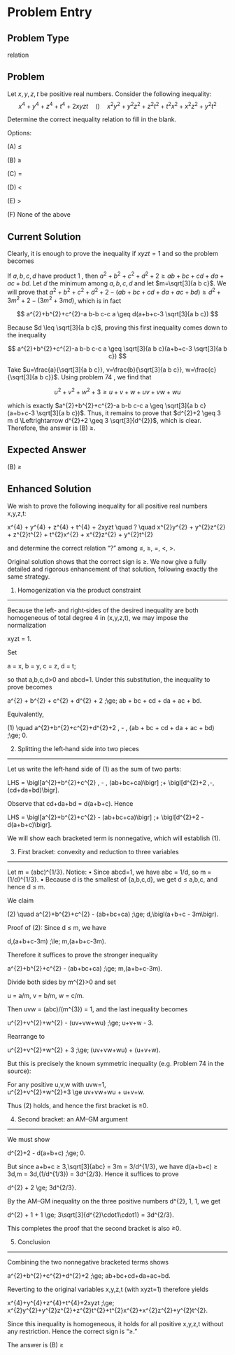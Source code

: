 # Problem Entry

## Problem Type
relation

## Problem
Let $x, y, z, t$ be positive real numbers. Consider the following inequality:
$$
x^{4}+y^{4}+z^{4}+t^{4}+2 x y z t \quad () \quad x^{2} y^{2}+y^{2} z^{2}+z^{2} t^{2}+t^{2} x^{2}+x^{2} z^{2}+y^{2} t^{2}
$$

Determine the correct inequality relation to fill in the blank.

Options:

(A) $\leq$ 

(B) $\geq$

(C) $=$ 

(D) $<$

(E) $>$

(F) None of the above

## Current Solution
Clearly, it is enough to prove the inequality if $x y z t=1$ and so the problem becomes

If $a, b, c, d$ have product 1 , then $a^{2}+b^{2}+c^{2}+d^{2}+2 \geq a b+b c+c d+d a+a c+b d$. Let $d$ the minimum among $a, b, c, d$ and let $m=\sqrt[3]{a b c}$. We will prove that
$a^{2}+b^{2}+c^{2}+d^{2}+2-(a b+b c+c d+d a+a c+b d) \geq d^{2}+3 m^{2}+2-\left(3 m^{2}+3 m d\right)$, which is in fact

$$
a^{2}+b^{2}+c^{2}-a b-b c-c a \geq d(a+b+c-3 \sqrt[3]{a b c})
$$

Because $d \leq \sqrt[3]{a b c}$, proving this first inequality comes down to the inequality

$$
a^{2}+b^{2}+c^{2}-a b-b c-c a \geq \sqrt[3]{a b c}(a+b+c-3 \sqrt[3]{a b c})
$$

Take $u=\frac{a}{\sqrt[3]{a b c}}, v=\frac{b}{\sqrt[3]{a b c}}, w=\frac{c}{\sqrt[3]{a b c}}$. Using problem 74 , we find that

$$
u^{2}+v^{2}+w^{2}+3 \geq u+v+w+u v+v w+w u
$$

which is exactly $a^{2}+b^{2}+c^{2}-a b-b c-c a \geq \sqrt[3]{a b c}(a+b+c-3 \sqrt[3]{a b c})$. Thus, it remains to prove that $d^{2}+2 \geq 3 m d \Leftrightarrow d^{2}+2 \geq 3 \sqrt[3]{d^{2}}$, which is clear. Therefore, the answer is (B) $\geq$.

## Expected Answer
(B) $\geq$

## Enhanced Solution
We wish to prove the following inequality for all positive real numbers x,y,z,t:  

  x^{4} + y^{4} + z^{4} + t^{4} + 2xyzt  \quad ? \quad x^{2}y^{2} + y^{2}z^{2} + z^{2}t^{2} + t^{2}x^{2} + x^{2}z^{2} + y^{2}t^{2}

and determine the correct relation “?” among ≤, ≥, =, <, >.  

Original solution shows that the correct sign is ≥.  We now give a fully detailed and rigorous enhancement of that solution, following exactly the same strategy.

1. Homogenization via the product constraint
---------------------------------------------
Because the left‐ and right‐sides of the desired inequality are both homogeneous of total degree 4 in (x,y,z,t), we may impose the normalization

  xyzt = 1.

Set

  a = x,
  b = y,
  c = z,
  d = t;

so that a,b,c,d>0 and  abcd=1.  Under this substitution, the inequality to prove becomes

  a^{2} + b^{2} + c^{2} + d^{2} + 2 \;\ge\; ab + bc + cd + da + ac + bd.

Equivalently,

  (1) \quad a^{2}+b^{2}+c^{2}+d^{2}+2 \, - \, (ab + bc + cd + da + ac + bd) \;\ge\; 0.

2. Splitting the left‐hand side into two pieces
------------------------------------------------
Let us write the left‐hand side of (1) as the sum of two parts:

  LHS = \bigl[a^{2}+b^{2}+c^{2} 
               \, - \, (ab+bc+ca)\bigr]
        \;+
        \bigl[d^{2}+2  \,-\, (cd+da+bd)\bigr].

Observe that cd+da+bd = d(a+b+c).  Hence

  LHS = \bigl[a^{2}+b^{2}+c^{2} - (ab+bc+ca)\bigr]
        \;+
        \bigl[d^{2}+2 - d(a+b+c)\bigr].

We will show each bracketed term is nonnegative, which will establish (1).

3. First bracket: convexity and reduction to three variables
-------------------------------------------------------------
Let m = (abc)^{1/3}.  Notice:
  • Since abcd=1, we have abc = 1/d, so m = (1/d)^{1/3}.
  • Because d is the smallest of {a,b,c,d}, we get d ≤ a,b,c, and hence d ≤ m.

We claim

  (2) \quad a^{2}+b^{2}+c^{2} - (ab+bc+ca)
           \;\ge\; d\,\bigl(a+b+c - 3m\bigr).

Proof of (2):
 Since d ≤ m, we have

   d\,(a+b+c-3m)  \;\le\;  m\,(a+b+c-3m).

Therefore it suffices to prove the stronger inequality

  a^{2}+b^{2}+c^{2} - (ab+bc+ca) \;\ge\; m\,(a+b+c-3m).

Divide both sides by m^{2}>0 and set

   u = a/m,
   v = b/m,
   w = c/m.

Then uvw = (abc)/(m^{3}) = 1, and the last inequality becomes

  u^{2}+v^{2}+w^{2} - (uv+vw+wu)
  \;\ge\;  u+v+w - 3.

Rearrange to

  u^{2}+v^{2}+w^{2} + 3
  \;\ge\;  (uv+vw+wu) + (u+v+w).

But this is precisely the known symmetric inequality (e.g. Problem 74 in the source):

  For any positive u,v,w with uvw=1,  
  u^{2}+v^{2}+w^{2}+3  \ge  uv+vw+wu + u+v+w.

Thus (2) holds, and hence the first bracket is ≥0.

4. Second bracket: an AM–GM argument
---------------------------------------
We must show

  d^{2}+2 - d(a+b+c) \;\ge\; 0.

But since a+b+c ≥ 3\,\sqrt[3]{abc} = 3m = 3/d^{1/3},
we have d(a+b+c) ≥ 3d\,m = 3d\,(1/d^{1/3}) = 3d^{2/3}.
Hence it suffices to prove

  d^{2} + 2  \ge\; 3d^{2/3}.

By the AM–GM inequality on the three positive numbers d^{2}, 1, 1, we get

  d^{2} + 1 + 1  \ge\; 3\sqrt[3]{d^{2}\cdot1\cdot1}
                 = 3d^{2/3}.

This completes the proof that the second bracket is also ≥0.

5. Conclusion
--------------
Combining the two nonnegative bracketed terms shows

  a^{2}+b^{2}+c^{2}+d^{2}+2  \;\ge\; ab+bc+cd+da+ac+bd.

Reverting to the original variables x,y,z,t (with xyzt=1) therefore yields

  x^{4}+y^{4}+z^{4}+t^{4}+2xyzt  \;\ge\;  x^{2}y^{2}+y^{2}z^{2}+z^{2}t^{2}+t^{2}x^{2}+x^{2}z^{2}+y^{2}t^{2}.

Since this inequality is homogeneous, it holds for all positive x,y,z,t without any restriction.  Hence the correct sign is “≥.”  

The answer is (B) ≥
